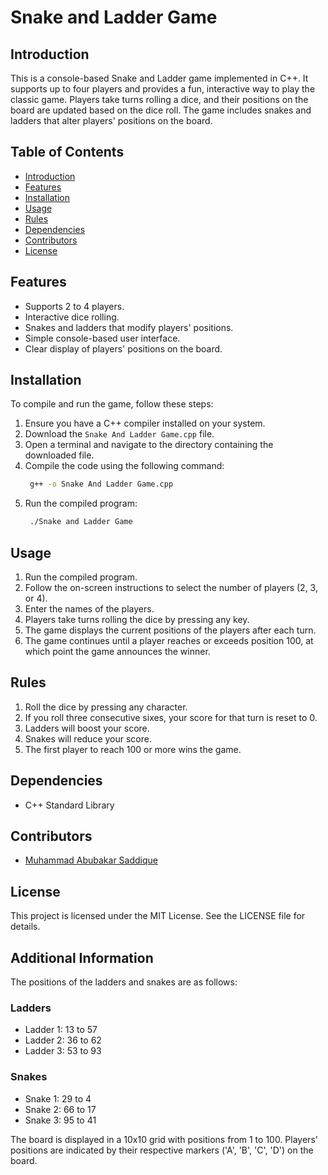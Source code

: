 # Snake and Ladder Game

## Introduction

This is a console-based Snake and Ladder game implemented in C++. It supports up to four players and provides a fun, interactive way to play the classic game. Players take turns rolling a dice, and their positions on the board are updated based on the dice roll. The game includes snakes and ladders that alter players' positions on the board.

## Table of Contents

- [Introduction](#introduction)
- [Features](#features)
- [Installation](#installation)
- [Usage](#usage)
- [Rules](#rules)
- [Dependencies](#dependencies)
- [Contributors](#contributors)
- [License](#license)

## Features

- Supports 2 to 4 players.
- Interactive dice rolling.
- Snakes and ladders that modify players' positions.
- Simple console-based user interface.
- Clear display of players' positions on the board.

## Installation

To compile and run the game, follow these steps:

1. Ensure you have a C++ compiler installed on your system.
2. Download the `Snake And Ladder Game.cpp` file.
3. Open a terminal and navigate to the directory containing the downloaded file.
4. Compile the code using the following command:
   ```sh
    g++ -o Snake And Ladder Game.cpp
    ``` 
5. Run the compiled program:
   ```sh
    ./Snake and Ladder Game
    ```

## Usage

1. Run the compiled program.
2. Follow the on-screen instructions to select the number of players (2, 3, or 4).
3. Enter the names of the players.
4. Players take turns rolling the dice by pressing any key.
5. The game displays the current positions of the players after each turn.
6. The game continues until a player reaches or exceeds position 100, at which point the game announces the winner.

## Rules

1. Roll the dice by pressing any character.
2. If you roll three consecutive sixes, your score for that turn is reset to 0.
3. Ladders will boost your score.
4. Snakes will reduce your score.
5. The first player to reach 100 or more wins the game.

## Dependencies

- C++ Standard Library

## Contributors

- [Muhammad Abubakar Saddique](https://github.com/Abubakar-00)

## License

This project is licensed under the MIT License. See the LICENSE file for details.

## Additional Information

The positions of the ladders and snakes are as follows:

### Ladders

- Ladder 1: 13 to 57
- Ladder 2: 36 to 62
- Ladder 3: 53 to 93

### Snakes

- Snake 1: 29 to 4
- Snake 2: 66 to 17
- Snake 3: 95 to 41

The board is displayed in a 10x10 grid with positions from 1 to 100. Players' positions are indicated by their respective markers ('A', 'B', 'C', 'D') on the board.

